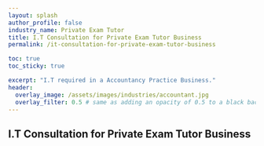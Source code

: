 ```yaml
---
layout: splash 
author_profile: false 
industry_name: Private Exam Tutor
title: I.T Consultation for Private Exam Tutor Business
permalink: /it-consultation-for-private-exam-tutor-business

toc: true
toc_sticky: true

excerpt: "I.T required in a Accountancy Practice Business."
header:
  overlay_image: /assets/images/industries/accountant.jpg
  overlay_filter: 0.5 # same as adding an opacity of 0.5 to a black background
---
```


## I.T Consultation for Private Exam Tutor Business